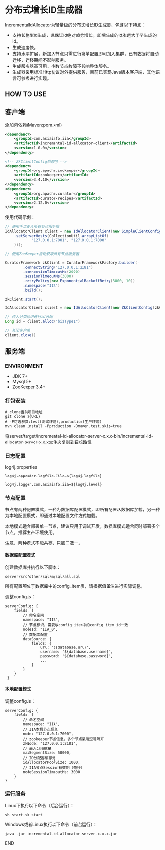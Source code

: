 # 分布式增长ID生成器

IncrementalIdAllocator为轻量级的分布式增长ID生成器，包含以下特点：

* 支持长整型id生成，且保证id绝对趋势增长，即后生成的id永远大于早生成的id。
* 生成速度快。
* 支持水平扩展，新加入节点只需进行简单配置即可加入集群，已有数据将自动迁移，迁移期间不影响服务。
* 生成服务器高可用，少数节点故障不影响整体服务。
* 生成器采用标准Http协议对外提供服务，目前已实现Java版本客户端，其他语言可参考进行实现。

## HOW TO USE

## 客户端

添加包依赖(Maven:pom.xml)

```xml
<dependency>
    <groupId>com.asiainfo.iia</groupId>
    <artifactId>incremental-id-allocator-client</artifactId>
    <version>1.0.0</version>
</dependency>

<!-- ZkClientConfig依赖包 -->
<dependency>
    <groupId>org.apache.zookeeper</groupId>
    <artifactId>zookeeper</artifactId>
    <version>3.4.10</version>
</dependency>
<dependency>
    <groupId>org.apache.curator</groupId>
    <artifactId>curator-recipes</artifactId>
    <version>2.12.0</version>
</dependency>
```

使用代码示例：

```java
// 使用手工传入所有节点服务器
IdAllocatorClient client = new IdAllocatorClient(new SimpleClientConfig()
    .setServerHosts(CollectionUtil.arrayListOf(
            "127.0.0.1:7001", "127.0.0.1:7000"
    )));
```

```java
// 使用ZooKeeper自动获取所有节点服务器

CuratorFramework zkClient = CuratorFrameworkFactory.builder()
        .connectString("127.0.0.1:2181")
        .connectionTimeoutMs(2000)
        .sessionTimeoutMs(3000)
        .retryPolicy(new ExponentialBackoffRetry(3000, 10))
        .namespace("IIA")
        .build();

zkClient.start();

IdAllocatorClient client = new IdAllocatorClient(new ZkClientConfig(zkClient));
```


```java
// 传入分类标识进行id分配
Long id = client.alloc("bizType1")
```


```java
// 关闭客户端
client.close()
```

## 服务端

### ENVIRONMENT

* JDK 7+
* Mysql 5+
* ZooKeeper 3.4+

### 打包安装

```
# clone当前项目地址
git clone ${URL}
# -P可选参数:test(测试环境),production(生产环境)
mvn clean install -Pproduction -Dmaven.test.skip=true
```

将server/target/incremental-id-allocator-server-x.x.x-bin/incremental-id-allocator-server-x.x.x文件夹复制到目标路径

### 日志配置

log4j.properties

```
log4j.appender.logfile.File=${log4j.logfile}

log4j.logger.com.asiainfo.iia=${log4j.level}
```

### 节点配置

节点有两种配置模式，一种为数据库配置模式，即所有配置从数据库加载，另一种为本地配置模式，即通过本地配置文件方式加载。

本地模式适合部署单一节点，建议只用于调试开发，数据库模式适合同时部署多个节点，推荐生产环境使用。

注意，两种模式不能共存，只能二选一。

#### 数据库配置模式

创建数据库并执行以下脚本：

```
server/src/other/sql/mysql/all.sql
```

所有配置项位于数据库中的config_item表，请根据值备注进行实际调整。

调整config.js：

```
serverConfig: {
    fields: {
        // 命名空间
        namespace: "IIA",
        // 节点标识，需要与config_item中的config_item_id一致
        nodeId: "IIA_0",
        // 数据库配置
        dataSource: {
            fields: {
                url: '${database.url}',
                username: '${database.username}',
                password: '${database.password}',
                ...
            }
        }
    }
 }
```

#### 本地配置模式

调整config.js：

```
serverConfig: {
    fields: {
        // 命名空间
        namespace: "IIA",
        // IIA本机节点信息
        node: "127.0.0.1:7000",
        // zookeeper节点信息，多个节点采用逗号隔开
        zkNode: "127.0.0.1:2181",
        // 最大分段数量
        maxSegmentSize: 50000,
        // ID分配器缓存池
        idAllocatorPoolSize: 1000,
        // IIA节点Session有效期（毫秒）
        nodeSessionTimeoutMs: 3000
    }
}
```

### 运行服务

Linux下执行以下命令（后台运行）：

```shell
sh start.sh start
```

Windows或者Linux执行以下命令（前台运行）：

```shell
java -jar incremental-id-allocator-server-x.x.x.jar
```

END